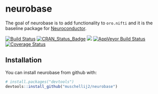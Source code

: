 
<!-- README.md is generated from README.Rmd. Please edit that file -->

# neurobase

The goal of neurobase is to add functionality to `oro.nifti` and it is
the baseline package for [Neuroconductor](https://neuroconductor.org/).

[![Build
Status](https://travis-ci.org/muschellij2/neurobase.svg?branch=master)](https://travis-ci.org/muschellij2/neurobase)
[![CRAN\_Status\_Badge](http://www.r-pkg.org/badges/version/neurobase)](https://cran.r-project.org/package=neurobase)
[![](http://cranlogs.r-pkg.org/badges/grand-total/neurobase)](https://cran.r-project.org/package=neurobase)
[![AppVeyor Build
Status](https://ci.appveyor.com/api/projects/status/github/muschellij2/neurobase?branch=master&svg=true)](https://ci.appveyor.com/project/muschellij2/neurobase)
[![Coverage
Status](https://img.shields.io/coveralls/muschellij2/neurobase.svg)](https://coveralls.io/r/muschellij2/neurobase?branch=master)

## Installation

You can install neurobase from github with:

``` r
# install.packages("devtools")
devtools::install_github("muschellij2/neurobase")
```
